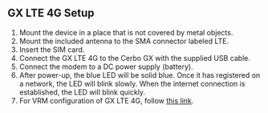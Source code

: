 ## GX LTE 4G Setup

1. Mount the device in a place that is not covered by metal objects.
2. Mount the included antenna to the SMA connector labeled LTE.
3. Insert the SIM card.
4. Connect the GX LTE 4G to the Cerbo GX with the supplied USB cable.
5. Connect the modem to a DC power supply (battery).
6. After power-up, the blue LED will be solid blue. Once it has registered on a network, the LED will blink slowly. When the internet connection is established, the LED will blink quickly.
7. For VRM configuration of GX LTE 4G, follow [this link](#).
